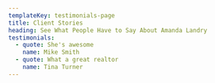 ```yaml
---
templateKey: testimonials-page
title: Client Stories
heading: See What People Have to Say About Amanda Landry
testimonials:
  - quote: She's awesome
    name: Mike Smith
  - quote: What a great realtor
    name: Tina Turner
---
```


